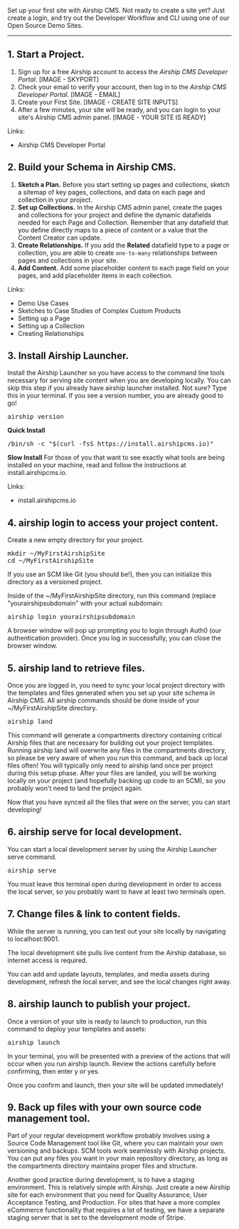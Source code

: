 Set up your first site with Airship CMS. Not ready to create a site yet? Just create a login, and try out the Developer Workflow and CLI using one of our Open Source Demo Sites.

---

## 1. Start a Project.
1. Sign up for a free Airship account to access the _Airship CMS Developer Portal_. [IMAGE - SKYPORT]
2. Check your email to verify your account, then log in to the _Airship CMS Developer Portal_. [IMAGE - EMAIL]
3. Create your First Site. [IMAGE - CREATE SITE INPUTS]
4. After a few minutes, your site will be ready, and you can login to your site's Airship CMS admin panel. [IMAGE - YOUR SITE IS READY]

Links:
- Airship CMS Developer Portal

## 2. Build your Schema in Airship CMS.
1. **Sketch a Plan.** Before you start setting up pages and collections, sketch a sitemap of key pages, collections, and data on each page and collection in your project.
2. **Set up Collections.** In the Airship CMS admin panel, create the pages and collections for your project and define the dynamic datafields needed for each Page and Collection. Remember that any datafield that you define directly maps to a piece of content or a value that the Content Creator can update.
3. **Create Relationships.** If you add the **Related** datafield type to a page or collection, you are able to create `one-to-many` relationships between pages and collections in your site.
4. **Add Content.** Add some placeholder content to each page field on your pages, and add placeholder items in each collection.

Links:
- Demo Use Cases
- Sketches to Case Studies of Complex Custom Products
- Setting up a Page
- Setting up a Collection
- Creating Relationships

## 3. Install Airship Launcher.
Install the Airship Launcher so you have access to the command line tools necessary for serving site content when you are developing locally. You can skip this step if you already have airship launcher installed. Not sure? Type this in your terminal. If you see a version number, you are already good to go!
<pre>airship version</pre>

**Quick Install**
<pre>
/bin/sh -c "$(curl -fsS https://install.airshipcms.io)"
</pre>

**Slow Install**
For those of you that want to see exactly what tools are being installed on your machine, read and follow the instructions at install.airshipcms.io.

Links:
- install.airshipcms.io

## 4. <span class="code">airship login</span> to access your project content.
<p>Create a new empty directory for your project.</p>
<pre>
mkdir ~/MyFirstAirshipSite
cd ~/MyFirstAirshipSite
</pre>
<p>If you use an SCM like Git (you should be!), then you can initialize this directory as a versioned project.</p>
<p>Inside of the <span class="code">~/MyFirstAirshipSite directory</span>, run this command (replace "yourairshipsubdomain" with your actual subdomain:</p>
<pre>
airship login yourairshipsubdomain</span>
</pre>
<p>A browser window will pop up prompting you to login through Auth0 (our authentication provider). Once you log in successfully, you can close the browser window.</p>

## 5. <span class="code">airship land</span> to retrieve files.
<p>Once you are logged in, you need to sync your local project directory with the templates and files generated when you set up your site schema in Airship CMS. All airship commands should be done inside of your <span class="code">~/MyFirstAirshipSite</span> directory.</p>
<pre>airship land</pre>
<p>This command will generate a <span class="code">compartments</span> directory containing critical Airship files that are necessary for building out your project templates. Running <span class="code">airship land</span> will overwrite any files in the <span class="code">compartments</span> directory, so please be very aware of when you run this command, and back up local files often! You will typically only need to <span class="code">airship land</span> once per project during this setup phase. After your files are landed, you will be working locally on your project (and hopefully backing up code to an SCM), so you probably won't need to land the project again.</p>
<p>Now that you have synced all the files that were on the server, you can start developing!</p>

## 6. <span class="code">airship serve</span> for local development.
<p>You can start a local development server by using the Airship Launcher serve command.</p>
<pre>
airship serve
</pre>
<p>You must leave this terminal open during development in order to access the local server, so you probably want to have at least two terminals open.
</p>

## 7. Change files & link to content fields.
<p>While the server is running, you can test out your site locally by navigating to <span class="code">localhost:9001</span>.
<p>The local development site pulls live content from the Airship database, so internet access is required.</p>
<p>You can add and update layouts, templates, and media assets during development, refresh the local server, and see the local changes right away.</p>

## 8. <span class="code">airship launch</span> to publish your project.
<p>Once a version of your site is ready to launch to production, run this command to deploy your templates and assets:</p>
<pre>airship launch</pre>
<p>In your terminal, you will be presented with a preview of the actions that will occur when you run <span class="code">airship launch</span>. Review the actions carefully before confirming, then enter <span class="code">y</span> or <span class="code">yes</span>.
<p>Once you confirm and launch, then your site will be updated immediately!</p>

## 9. Back up files with your own source code management tool.
<p>Part of your regular development workflow probably involves using a Source Code Management tool like Git, where you can maintain your own versioning and backups. SCM tools work seamlessly with Airship projects. You can put any files you want in your main repository directory, as long as the <span class="code">compartments</span> directory maintains proper files and structure.</p>
<p>Another good practice during development, is to have a staging environment. This is relatively simple with Airship. Just create a new Airship site for each environment that you need for Quality Assurance, User Acceptance Testing, and Production. For sites that have a more complex eCommerce functionality that requires a lot of testing, we have a separate staging server that is set to the development mode of Stripe.</p>
